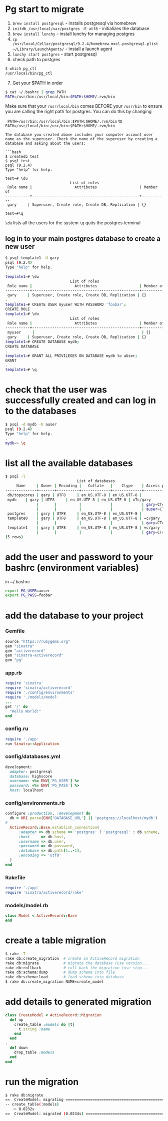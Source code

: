 # Pg start to migrate

1. `brew install postgresql` - installs postgresql via homebrew
2. `initdb /usr/local/var/postgres -E utf8` - initializes the database
3. `brew install lunchy` - install lunchy for managing postgres
4. `cp /usr/local/Cellar/postgresql/9.2.4/homebrew.mxcl.postgresql.plist  ~/Library/LaunchAgents/` - install a launch agent
5. `lunchy start postgres` - start postgresql
6. check path to postgres
```bash
$ which pg_ctl
/usr/local/bin/pg_ctl
```

7. Get your $PATH in order
```bash
$ cat ~/.bashrc | grep PATH
PATH=/usr/bin:/usr/local/bin:$PATH:$HOME/.rvm/bin
```

Make sure that your `/usr/local/bin` comes BEFORE your `/usr/bin` to ensure you are calling the right path for postgres. You can do this by changing

` PATH=/usr/bin:/usr/local/bin:$PATH:$HOME/.rvm/bin` to `PATH=/usr/local/bin:/usr/bin:$PATH:$HOME/.rvm/bin`
```
The database you created above includes your computer account user name as the superuser. Check the name of the superuser by creating a database and asking about the users:

```bash
$ createdb test
$ psql test
psql (9.2.4)
Type "help" for help.
.
test=# \du
                             List of roles
 Role name |                   Attributes                   | Member of
-----------+------------------------------------------------+-----------
 gary     | Superuser, Create role, Create DB, Replication | {}
.
test=#\q
```

`\du` lists all the users for the system
`\q` quits the postgres terminal

## log in to your main postgres database to create a new user
```bash
$ psql template1 -U gary
psql (9.2.4)
Type "help" for help.
.
template1=# \du
                             List of roles
 Role name |                   Attributes                   | Member of
-----------+------------------------------------------------+-----------
 gary     | Superuser, Create role, Create DB, Replication | {}
.
template1=# CREATE USER myuser WITH PASSWORD 'foobar';
CREATE ROLE
template1=# \du
                             List of roles
 Role name |                   Attributes                   | Member of
-----------+------------------------------------------------+-----------
 myuser     |                                                | {}
 gary     | Superuser, Create role, Create DB, Replication | {}
template1=# CREATE DATABASE mydb;
CREATE DATABASE
.
template1=# GRANT ALL PRIVILEGES ON DATABASE mydb to aUser;
GRANT
.
template1=# \q
```

# check that the user was successfully created and can log in to the databases
```bash
$ psql -d mydb -U auser
psql (9.2.4)
Type "help" for help.
.
mydb=> \q
```

# list all the available databases
```bash
$ psql -l
                                List of databases
     Name     | Owner | Encoding |   Collate   |    Ctype    | Access privileges
--------------+-------+----------+-------------+-------------+-------------------
 db/topscores | gary | UTF8     | en_US.UTF-8 | en_US.UTF-8 |
 mydb    | gary | UTF8     | en_US.UTF-8 | en_US.UTF-8 | =Tc/gary        +
              |       |          |             |             | gary=CTc/gary  +
              |       |          |             |             | auser=CTc/gary
 postgres     | gary | UTF8     | en_US.UTF-8 | en_US.UTF-8 |
 template0    | gary | UTF8     | en_US.UTF-8 | en_US.UTF-8 | =c/gary         +
              |       |          |             |             | gary=CTc/gary
 template1    | gary | UTF8     | en_US.UTF-8 | en_US.UTF-8 | =c/gary         +
              |       |          |             |             | gary=CTc/gary
(5 rows)
```

# add the user and password to your bashrc (environment variables)
in ~/.bashrc
```bash
export PG_USER=auser
export PG_PASS=foobar
```

# add the database to your project
### Gemfile
```ruby
source "https://rubygems.org"
gem "sinatra"
gem "activerecord"
gem "sinatra-activerecord"
gem "pg"
```
### app.rb
```ruby
require 'sinatra'
require 'sinatra/activerecord'
require './config/environments'
require './models/model'
...
get '/' do
  "Hello World!"
end
```

### config.ru
```ruby
require './app'
run Sinatra::Application
```

### config/databases.yml
```ruby
development:
  adapter: postgresql
  database: highscore
  username: <%= ENV['PG_USER'] %>
  password: <%= ENV['PG_PASS'] %>
  host: localhost
```

### config/environments.rb
```ruby
configure :production, :development do
  db = URI.parse(ENV['DATABASE_URL'] || 'postgres://localhost/mydb')
#
  ActiveRecord::Base.establish_connection(
      :adapter => db.scheme == 'postgres' ? 'postgresql' : db.scheme,
      :host     => db.host,
      :username => db.user,
      :password => db.password,
      :database => db.path[1..-1],
      :encoding => 'utf8'
  )
end
```

### Rakefile
```ruby
require './app'
require 'sinatra/activerecord/rake'
```

### models/model.rb
```ruby
class Model < ActiveRecord::Base
end
```

# create a table migration
```bash
$ rake -T
rake db:create_migration  # create an ActiveRecord migration
rake db:migrate           # migrate the database (use version...
rake db:rollback          # roll back the migration (use step...
rake db:schema:dump       # dump schema into file
rake db:schema:load       # load schema into database
$ rake db:create_migration NAME=create_model
```

# add details to generated migration
```ruby
class CreateModel < ActiveRecord::Migration
  def up
    create_table :models do |t|
      t.string :name
    end
  end
.
  def down
    drop_table :models
  end
end
```

# run the migration
```bash
$ rake db:migrate
==  CreateModel: migrating ====================================================
-- create_table(:models)
   -> 0.0232s
==  CreateModel: migrated (0.0234s) ===========================================
```